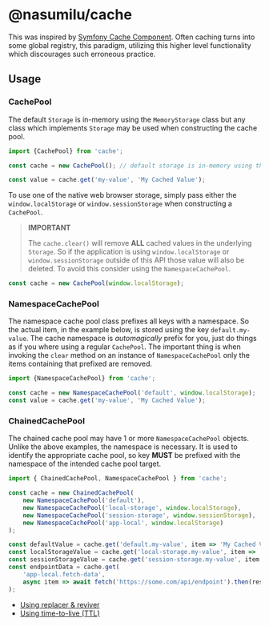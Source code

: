 # @nasumilu/cache

This was inspired by [Symfony Cache Component](https://symfony.com/doc/current/components/cache.html).
Often caching turns into some global registry, this paradigm, utilizing this higher level functionality which 
discourages such erroneous practice.

## Usage

### CachePool

The default `Storage` is in-memory using the `MemoryStorage` class but any class which implements `Storage` may be
used when constructing the cache pool.


```typescript
import {CachePool} from 'cache';

const cache = new CachePool(); // default storage is in-memory using the MemoryStorage class

const value = cache.get('my-value', 'My Cached Value');
```

To use one of the native web browser storage, simply pass either the `window.localStorage` or `window.sessionStorage`
when constructing a `CachePool`. 

> **IMPORTANT**
> 
> The `cache.clear()` will remove **ALL** cached values in the underlying `Storage`. So if the application is using 
> `window.localStorage` or `window.sessionStorage` outside of this API those value will also be deleted. To avoid this 
> consider using the `NamespaceCachePool`.

```typescript
const cache = new CachePool(window.localStorage);
```

### NamespaceCachePool

The namespace cache pool class prefixes all keys with a namespace. So the actual item, in the example below, is stored
using the key `default.my-value`. The cache namespace is _automagically_ prefix for you, just do things as if you where
using a regular `CachePool`. The important thing is when invoking the `clear` method on an instance of `NamespaceCachePool`
only the items containing that prefixed are removed.

```typescript
import {NamespaceCachePool} from 'cache';

const cache = new NamespaceCachePool('default', window.localStorage);
const value = cache.get('my-value', 'My Cached Value');
```

### ChainedCachePool

The chained cache pool may have 1 or more `NamespaceCachePool` objects. Unlike the above examples, the namespace is 
necessary. It is used to identify the appropriate cache pool, so key **MUST** be prefixed with the namespace of the 
intended cache pool target.

```typescript
import { ChainedCachePool, NamespaceCachePool } from 'cache';

const cache = new ChainedCachePool(
    new NamespaceCachePool('default'),
    new NamespaceCachePool('local-storage', window.localStorage),
    new NamespaceCachePool('session-storage', window.sessionStorage),
    new NamespaceCachePool('app-local', window.localStorage)
);

const defaultValue = cache.get('default.my-value', item => 'My Cached Value');
const localStorageValue = cache.get('local-storage.my-value', item => 'My Cached Value');
const sessionStorageValue = cache.get('session-storage.my-value', item => 'My Cached Value');
const endpointData = cache.get(
    'app-local.fetch-data', 
    async item => await fetch('https://some.com/api/endpoint').then(response => response.json())
);
```

- [Using replacer & reviver](./docs/replacer_reviver.md)
- [Using time-to-live (TTL)](./docs/ttl.md)